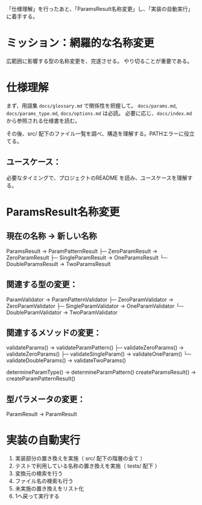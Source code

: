 「仕様理解」を行ったあと、「ParamsResult名称変更」し、「実装の自動実行」に着手する。

# ミッション：網羅的な名称変更

広範囲に影響する型の名称変更を、完遂させる。
やり切ることが重要である。

# 仕様理解

まず、用語集 `docs/glossary.md` で関係性を把握して。
`docs/params.md`, `docs/params_type.md`, `docs/options.md` は必読。
必要に応じ、`docs/index.md` から参照される仕様書を読む。

その後、src/ 配下のファイル一覧を調べ、構造を理解する。PATHエラーに役立てる。

## ユースケース：

必要なタイミングで、プロジェクトのREADME を読み、ユースケースを理解する。

# ParamsResult名称変更

現在の名称                    → 新しい名称
--------------------------------------------------------
ParamsResult                 → ParamPatternResult
  ├─ ZeroParamResult         → ZeroParamResult
  ├─ SingleParamResult      → OneParamsResult
  └─ DoubleParamsResult     → TwoParamsResult

関連する型の変更：
--------------------------------------------------------
ParamValidator              → ParamPatternValidator
  ├─ ZeroParamValidator       → ZeroParamValidator
  ├─ SingleParamValidator   → OneParamValidator
  └─ DoubleParamValidator   → TwoParamValidator

関連するメソッドの変更：
--------------------------------------------------------
validateParams()            → validateParamPattern()
  ├─ validateZeroParams()     → validateZeroParams()
  ├─ validateSingleParam()  → validateOneParam()
  └─ validateDoubleParams() → validateTwoParams()

determineParamType()        → determineParamPattern()
createParamsResult()        → createParamPatternResult()

型パラメータの変更：
--------------------------------------------------------
ParamResult<ParamsResult>   → ParamResult<ParamPatternResult>


# 実装の自動実行

1. 実装部分の置き換えを実施（ src/ 配下の階層の全て ）
2. テストで利用している名称の置き換えを実施（ tests/ 配下 ）
3. 変換元の検索を行う
4. ファイル名の検索も行う
5. 未実施の置き換えをリスト化
6. 1へ戻って実行する


